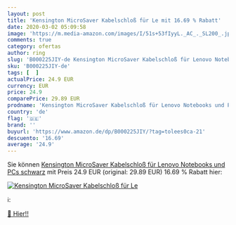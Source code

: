 ```yaml
---
layout: post
title: 'Kensington MicroSaver Kabelschloß für Le mit 16.69 % Rabatt'
date: 2020-03-02 05:09:58
image: 'https://m.media-amazon.com/images/I/51s+53fIyyL._AC_._SL200_.jpg'
comments: true
category: ofertas
author: ring
slug: 'B000225JIY-de Kensington MicroSaver Kabelschloß für Lenovo Notebooks und...'
sku: 'B000225JIY-de'
tags: [  ]
actualPrice: 24.9 EUR
currency: EUR
price: 24.9
comparePrice: 29.89 EUR
prodname: 'Kensington MicroSaver Kabelschloß für Lenovo Notebooks und PCs  schwarz'
country: 'de'
flag: '🇩🇪'
brand: ''
buyurl: 'https://www.amazon.de/dp/B000225JIY/?tag=tolees0ca-21'
descuento: '16.69'
average: '24.9'
---
```


Sie können [Kensington MicroSaver Kabelschloß für Lenovo Notebooks und PCs  schwarz](https://www.amazon.de/dp/B000225JIY/?tag=tolees0ca-21) mit Preis 24.9 EUR (original: 29.89 EUR) 16.69 % Rabatt hier:

[![Kensington MicroSaver Kabelschloß für Le](https://m.media-amazon.com/images/I/51s+53fIyyL._AC_._SL200_.jpg)](https://www.amazon.de/dp/B000225JIY/?tag=tolees0ca-21)

ℹ️:


[🛒 Hier!!](https://www.amazon.de/dp/B000225JIY/?tag=tolees0ca-21)
